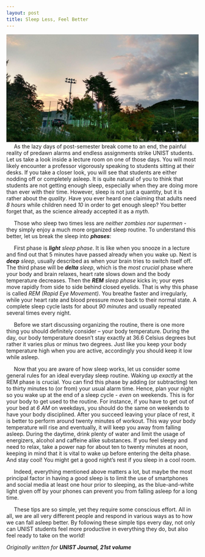 ```yaml
---
layout: post
title: Sleep Less, Feel Better
---
```



![unist](/images/unist.jpg "UNIST")
&nbsp;&nbsp;&nbsp;&nbsp; As the lazy days of post-semester break come to an end, the painful reality of predawn
alarms and endless assignments strike UNIST students. Let us take a look inside a lecture room on one of those days. 
You will most likely encounter a professor vigorously speaking to students sitting at their desks. If
you take a closer look, you will see that students are either nodding off or completely asleep. It is quite natural of you to think that
students are not getting enough sleep, especially when they are doing more than ever with their time. However, sleep is not just a
quantity, but it is rather about the *quality*. Have you ever heard one claiming that adults
need *8 hours* while children need *10* in order to get enough sleep? You better forget that, as the science already accepted it as a *myth*.

&nbsp;&nbsp;&nbsp;&nbsp; Those who sleep two times less are *neither zombies nor supermen* - they simply enjoy
a much more organized sleep routine. To
understand this better, let us break the sleep
into ***phases***:

&nbsp;&nbsp;&nbsp;&nbsp; First phase is ***light** sleep phase*. It is like when
you snooze in a lecture and find out that 5
minutes have passed already when you wake
up. Next is ***deep** sleep*, usually described as
when your brain tries to switch itself off. The
third phase will be ***delta** sleep*, which is the
*most crucial* phase where your body and
brain relaxes, heart rate slows down and the
body temperature decreases. Then the ***REM**
sleep phase* kicks in; your eyes move rapidly
from side to side behind closed eyelids.
That is why this phase is called *REM (Rapid
Eye Movement)*. You breathe faster and
irregularly, while your heart rate and blood
pressure move back to their normal state. A
complete sleep cycle lasts for about *90 minutes*
and usually repeated several times every
night.

&nbsp;&nbsp;&nbsp;&nbsp; Before we start discussing organizing the
routine, there is one more thing you should
definitely consider – your body temperature.
During the day, our body temperature
doesn’t stay exactly at 36.6 Celsius degrees
but rather it varies plus or minus two degrees.
Just like you keep your body temperature high when you are active, accordingly you
should keep it low while asleep.

&nbsp;&nbsp;&nbsp;&nbsp; Now that you are aware of how sleep works,
let us consider some general rules for an ideal
everyday sleep routine. Waking up *exactly* at
the REM phase is crucial. You can find this
phase by adding (or subtracting) ten to thirty
minutes to (or from) your usual alarm time.
Hence, plan your night so you wake up at the
end of a sleep cycle - *even* on weekends. This
is for your body to get used to the routine. For
instance, if you have to get out of your bed at
*6 AM* on weekdays, you should do the same
on weekends to have your body disciplined.
After you succeed leaving your place of rest,
it is better to perform around twenty minutes
of workout. This way your body temperature
will rise and eventually, it will keep you away
from falling asleep. During the daytime, drink
plenty of water and limit the usage of energizers,
alcohol and caffeine alike substances. If
you feel sleepy and need to relax, take a power
nap for about ten to twenty minutes at noon,
keeping in mind that it is vital to wake up before
entering the delta phase. And stay cool!
You might get a good night’s rest if you sleep
in a cool room.

&nbsp;&nbsp;&nbsp;&nbsp; Indeed, everything mentioned above matters
a lot, but maybe the most principal factor
in having a good sleep is to limit the use of
smartphones and social media at least one
hour prior to sleeping, as the blue-and-white
light given off by your phones can prevent you
from falling asleep for a long time.

&nbsp;&nbsp;&nbsp;&nbsp; These tips are so simple, yet they require
some conscious effort. All in all, we are all
very different people and respond in various
ways as to how we can fall asleep better. By
following these simple tips every day, not only
can UNIST students feel more productive in
everything they do, but also feel ready to take
on the world!


*Originally written for **UNIST Journal, 21st volume***
